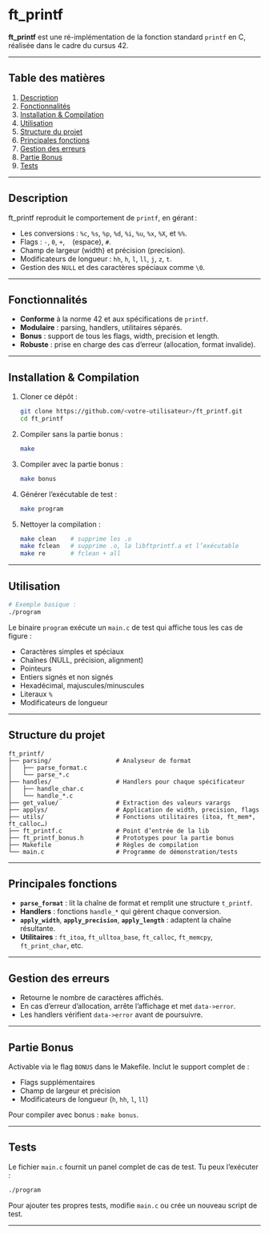 # ft\_printf

**ft\_printf** est une ré-implémentation de la fonction standard `printf` en C, réalisée dans le cadre du cursus 42.

---

## Table des matières

1. [Description](#description)
2. [Fonctionnalités](#fonctionnalités)
3. [Installation & Compilation](#installation--compilation)
4. [Utilisation](#utilisation)
5. [Structure du projet](#structure-du-projet)
6. [Principales fonctions](#principales-fonctions)
7. [Gestion des erreurs](#gestion-des-erreurs)
8. [Partie Bonus](#partie-bonus)
9. [Tests](#tests)
---

## Description

ft\_printf reproduit le comportement de `printf`, en gérant :

* Les conversions : `%c`, `%s`, `%p`, `%d`, `%i`, `%u`, `%x`, `%X`, et `%%`.
* Flags : `-`, `0`, `+`, ` ` (espace), `#`.
* Champ de largeur (width) et précision (precision).
* Modificateurs de longueur : `hh`, `h`, `l`, `ll`, `j`, `z`, `t`.
* Gestion des `NULL` et des caractères spéciaux comme `\0`.

---

## Fonctionnalités

* **Conforme** à la norme 42 et aux spécifications de `printf`.
* **Modulaire** : parsing, handlers, utilitaires séparés.
* **Bonus** : support de tous les flags, width, precision et length.
* **Robuste** : prise en charge des cas d’erreur (allocation, format invalide).

---

## Installation & Compilation

1. Cloner ce dépôt :

   ```bash
   git clone https://github.com/<votre-utilisateur>/ft_printf.git
   cd ft_printf
   ```

2. Compiler sans la partie bonus :

   ```bash
   make
   ```

3. Compiler avec la partie bonus :

   ```bash
   make bonus
   ```

4. Générer l’exécutable de test :

   ```bash
   make program
   ```

5. Nettoyer la compilation :

   ```bash
   make clean    # supprime les .o
   make fclean   # supprime .o, la libftprintf.a et l’exécutable
   make re       # fclean + all
   ```

---

## Utilisation

```bash
# Exemple basique :
./program
```

Le binaire `program` exécute un `main.c` de test qui affiche tous les cas de figure :

* Caractères simples et spéciaux
* Chaînes (NULL, précision, alignment)
* Pointeurs
* Entiers signés et non signés
* Hexadécimal, majuscules/minuscules
* Literaux `%`
* Modificateurs de longueur

---

## Structure du projet

```
ft_printf/
├── parsing/                  # Analyseur de format
│   ├── parse_format.c
│   └── parse_*.c
├── handles/                  # Handlers pour chaque spécificateur
│   ├── handle_char.c
│   └── handle_*.c
├── get_value/                # Extraction des valeurs varargs
├── applys/                   # Application de width, precision, flags
├── utils/                    # Fonctions utilitaires (itoa, ft_mem*, ft_calloc…)
├── ft_printf.c               # Point d’entrée de la lib
├── ft_printf_bonus.h         # Prototypes pour la partie bonus
├── Makefile                  # Règles de compilation
└── main.c                    # Programme de démonstration/tests
```

---

## Principales fonctions

* **`parse_format`** : lit la chaîne de format et remplit une structure `t_printf`.
* **Handlers** : fonctions `handle_*` qui gèrent chaque conversion.
* **`apply_width`**, **`apply_precision`**, **`apply_length`** : adaptent la chaîne résultante.
* **Utilitaires** : `ft_itoa`, `ft_ulltoa_base`, `ft_calloc`, `ft_memcpy`, `ft_print_char`, etc.

---

## Gestion des erreurs

* Retourne le nombre de caractères affichés.
* En cas d’erreur d’allocation, arrête l’affichage et met `data->error`.
* Les handlers vérifient `data->error` avant de poursuivre.

---

## Partie Bonus

Activable via le flag `BONUS` dans le Makefile. Inclut le support complet de :

* Flags supplémentaires
* Champ de largeur et précision
* Modificateurs de longueur (`h`, `hh`, `l`, `ll`)

Pour compiler avec bonus :  `make bonus`.

---

## Tests

Le fichier `main.c` fournit un panel complet de cas de test. Tu peux l’exécuter :

```bash
./program
```

Pour ajouter tes propres tests, modifie `main.c` ou crée un nouveau script de test.

---
